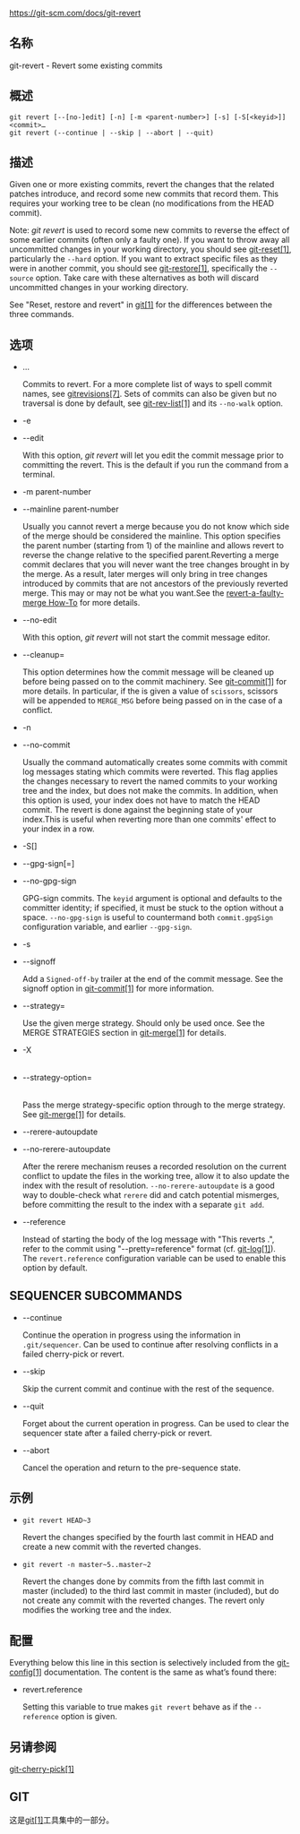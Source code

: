 https://git-scm.com/docs/git-revert

## 名称

git-revert - Revert some existing commits

## 概述

```
git revert [--[no-]edit] [-n] [-m <parent-number>] [-s] [-S[<keyid>]] <commit>…
git revert (--continue | --skip | --abort | --quit)
```

## 描述

Given one or more existing commits, revert the changes that the related patches introduce, and record some new commits that record them. This requires your working tree to be clean (no modifications from the HEAD commit).

Note: *git revert* is used to record some new commits to reverse the effect of some earlier commits (often only a faulty one). If you want to throw away all uncommitted changes in your working directory, you should see [git-reset[1]](../git-reset), particularly the `--hard` option. If you want to extract specific files as they were in another commit, you should see [git-restore[1]](../git-restore), specifically the `--source` option. Take care with these alternatives as both will discard uncommitted changes in your working directory.

See "Reset, restore and revert" in [git[1]](../git) for the differences between the three commands.

## 选项

- <commit>…

  Commits to revert. For a more complete list of ways to spell commit names, see [gitrevisions[7]](../../7/gitrevisions). Sets of commits can also be given but no traversal is done by default, see [git-rev-list[1]](../git-rev-list) and its `--no-walk` option.

- -e

- --edit

  With this option, *git revert* will let you edit the commit message prior to committing the revert. This is the default if you run the command from a terminal.

- -m parent-number

- --mainline parent-number

  Usually you cannot revert a merge because you do not know which side of the merge should be considered the mainline. This option specifies the parent number (starting from 1) of the mainline and allows revert to reverse the change relative to the specified parent.Reverting a merge commit declares that you will never want the tree changes brought in by the merge. As a result, later merges will only bring in tree changes introduced by commits that are not ancestors of the previously reverted merge. This may or may not be what you want.See the [revert-a-faulty-merge How-To](https://git-scm.com/docs/howto/revert-a-faulty-merge) for more details.

- --no-edit

  With this option, *git revert* will not start the commit message editor.

- --cleanup=<mode>

  This option determines how the commit message will be cleaned up before being passed on to the commit machinery. See [git-commit[1]](../git-commit) for more details. In particular, if the *<mode>* is given a value of `scissors`, scissors will be appended to `MERGE_MSG` before being passed on in the case of a conflict.

- -n

- --no-commit

  Usually the command automatically creates some commits with commit log messages stating which commits were reverted. This flag applies the changes necessary to revert the named commits to your working tree and the index, but does not make the commits. In addition, when this option is used, your index does not have to match the HEAD commit. The revert is done against the beginning state of your index.This is useful when reverting more than one commits' effect to your index in a row.

- -S[<keyid>]

- --gpg-sign[=<keyid>]

- --no-gpg-sign

  GPG-sign commits. The `keyid` argument is optional and defaults to the committer identity; if specified, it must be stuck to the option without a space. `--no-gpg-sign` is useful to countermand both `commit.gpgSign` configuration variable, and earlier `--gpg-sign`.

- -s

- --signoff

  Add a `Signed-off-by` trailer at the end of the commit message. See the signoff option in [git-commit[1]](../git-commit) for more information.

- --strategy=<strategy>

  Use the given merge strategy. Should only be used once. See the MERGE STRATEGIES section in [git-merge[1]](../git-merge) for details.

- -X<option>

- --strategy-option=<option>

  Pass the merge strategy-specific option through to the merge strategy. See [git-merge[1]](../git-merge) for details.

- --rerere-autoupdate

- --no-rerere-autoupdate

  After the rerere mechanism reuses a recorded resolution on the current conflict to update the files in the working tree, allow it to also update the index with the result of resolution. `--no-rerere-autoupdate` is a good way to double-check what `rerere` did and catch potential mismerges, before committing the result to the index with a separate `git add`.

- --reference

  Instead of starting the body of the log message with "This reverts <full object name of the commit being reverted>.", refer to the commit using "--pretty=reference" format (cf. [git-log[1]](../git-log)). The `revert.reference` configuration variable can be used to enable this option by default.

## SEQUENCER SUBCOMMANDS

- --continue

  Continue the operation in progress using the information in `.git/sequencer`. Can be used to continue after resolving conflicts in a failed cherry-pick or revert.

- --skip

  Skip the current commit and continue with the rest of the sequence.

- --quit

  Forget about the current operation in progress. Can be used to clear the sequencer state after a failed cherry-pick or revert.

- --abort

  Cancel the operation and return to the pre-sequence state.

## 示例

- `git revert HEAD~3`

  Revert the changes specified by the fourth last commit in HEAD and create a new commit with the reverted changes.

- `git revert -n master~5..master~2`

  Revert the changes done by commits from the fifth last commit in master (included) to the third last commit in master (included), but do not create any commit with the reverted changes. The revert only modifies the working tree and the index.

## 配置

Everything below this line in this section is selectively included from the [git-config[1]](../git-config) documentation. The content is the same as what’s found there:

- revert.reference

  Setting this variable to true makes `git revert` behave as if the `--reference` option is given.

## 另请参阅

[git-cherry-pick[1]](../git-cherry-pick)

## GIT

  这是[git[1]](../../Git)工具集中的一部分。